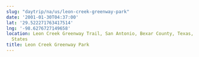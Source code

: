 ```yaml
---
slug: "daytrip/na/us/leon-creek-greenway-park"
date: '2001-01-30T04:37:00'
lat: '29.522271763417514'
lng: '-98.6276727149658'
location: Leon Creek Greenway Trail, San Antonio, Bexar County, Texas, 78240, United
  States
title: Leon Creek Greenway Park
---
```



